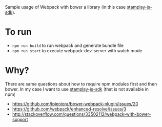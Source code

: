 Sample usage of Webpack with bower a library (in this case [stamplay-js-sdk][1]).

# To run

 * `npm run build` to run webpack and generate bundle file
 * `npm run start` to execute webpack-dev-server with watch mode

# Why?

There are same questions about how to require npm modules first and then bower. In my case I want to use [stamplay-js-sdk][1] (that is not available in npm)

 * https://github.com/lpiepiora/bower-webpack-plugin/issues/20
 * https://github.com/webpack/enhanced-resolve/issues/3
 * http://stackoverflow.com/questions/33502112/webpack-with-bower-support

[1]: https://github.com/Stamplay/stamplay-js-sdk
